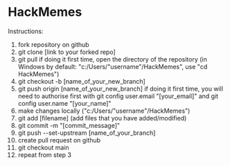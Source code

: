 # HackMemes

Instructions:

1. fork repository on github
2. git clone [link to your forked repo]
3. git pull
	if doing it first time, open the directory of the repository (in Windows by default: "c:/Users/"username"/HackMemes", use "cd HackMemes")
4. git checkout -b [name_of_your_new_branch]
5. git push origin [name_of_your_new_branch]
	if doing it first time, you will need to authorise first with git config user.email "[your_email]" and git config user.name "[your_name]"
6. make changes locally ("c:/Users/"username"/HackMemes")
7. git add [filename] (add files that you have added/modified)
8. git commit -m "[commit_message]"
9. git push --set-upstream [name_of_your_branch]
10. create pull request on github
11. git checkout main
12. repeat from step 3
